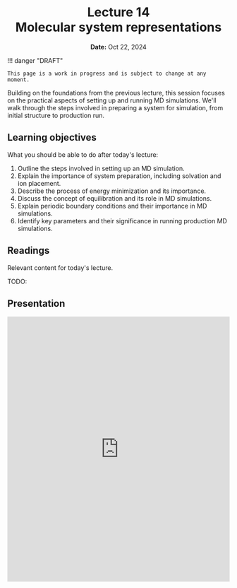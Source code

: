 <h1 align="center">
<b>Lecture 14</b><br>
Molecular system representations
</h1>
<p align="center">
<b>Date:</b> Oct 22, 2024
</p>

!!! danger "DRAFT"

    This page is a work in progress and is subject to change at any moment.

Building on the foundations from the previous lecture, this session focuses on the practical aspects of setting up and running MD simulations. We'll walk through the steps involved in preparing a system for simulation, from initial structure to production run.

## Learning objectives

What you should be able to do after today's lecture:

1.  Outline the steps involved in setting up an MD simulation.
2.  Explain the importance of system preparation, including solvation and ion placement.
3.  Describe the process of energy minimization and its importance.
4.  Discuss the concept of equilibration and its role in MD simulations.
5.  Explain periodic boundary conditions and their importance in MD simulations.
6.  Identify key parameters and their significance in running production MD simulations.

## Readings

Relevant content for today's lecture.

TODO:

## Presentation

<!-- -   **View:** [slides.com/aalexmmaldonado/biosc1540-l14](https://slides.com/aalexmmaldonado/biosc1540-l14) -->
<!-- -   **Live link:** [slides.com/d/uhBDP3A/live](https://slides.com/d/uhBDP3A/live) -->
<!-- -   **Download:** [biosc1540-l14.pdf](/lectures/10/biosc1540-l14.pdf) -->

<iframe src="https://slides.com/aalexmmaldonado/biosc1540-l14/embed?byline=hidden&share=hidden" width="100%" height="600" title="BIOSC 1540: Lecture 14" scrolling="no" frameborder="0" webkitallowfullscreen mozallowfullscreen allowfullscreen></iframe>
